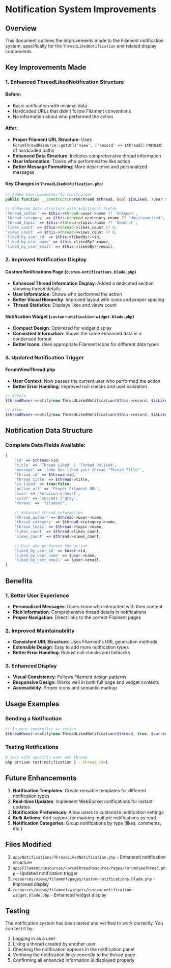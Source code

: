 # Notification System Improvements

## Overview

This document outlines the improvements made to the Filament notification system, specifically for the `ThreadLikedNotification` and related display components.

## Key Improvements Made

### 1. Enhanced ThreadLikedNotification Structure

#### Before:
- Basic notification with minimal data
- Hardcoded URLs that didn't follow Filament conventions
- No information about who performed the action

#### After:
- **Proper Filament URL Structure**: Uses `ForumThreadResource::getUrl('view', ['record' => $thread])` instead of hardcoded paths
- **Enhanced Data Structure**: Includes comprehensive thread information
- **User Information**: Tracks who performed the like action
- **Better Message Formatting**: More descriptive and personalized messages

#### Key Changes in `ThreadLikedNotification.php`:

```php
// Added User parameter to constructor
public function __construct(ForumThread $thread, bool $isLiked, ?User $likedBy = null)

// Enhanced data structure with additional fields
'thread_author' => $this->thread->user->name ?? 'Unknown',
'thread_category' => $this->thread->category->name ?? 'Uncategorized',
'thread_topic' => $this->thread->topic->name ?? 'General',
'likes_count' => $this->thread->likes_count ?? 0,
'views_count' => $this->thread->views_count ?? 0,
'liked_by_user_id' => $this->likedBy?->id,
'liked_by_user_name' => $this->likedBy?->name,
'liked_by_user_email' => $this->likedBy?->email,
```

### 2. Improved Notification Display

#### Custom Notifications Page (`custom-notifications.blade.php`)
- **Enhanced Thread Information Display**: Added a dedicated section showing thread details
- **User Information**: Shows who performed the action
- **Better Visual Hierarchy**: Improved layout with icons and proper spacing
- **Thread Statistics**: Displays likes and views count

#### Notification Widget (`custom-notification-widget.blade.php`)
- **Compact Design**: Optimized for widget display
- **Consistent Information**: Shows the same enhanced data in a condensed format
- **Better Icons**: Uses appropriate Filament icons for different data types

### 3. Updated Notification Trigger

#### ForumViewThread.php
- **User Context**: Now passes the current user who performed the action
- **Better Error Handling**: Improved null checks and user validation

```php
// Before
$threadOwner->notify(new ThreadLikedNotification($this->record, $isLiked));

// After
$threadOwner->notify(new ThreadLikedNotification($this->record, $isLiked, $currentUser));
```

## Notification Data Structure

### Complete Data Fields Available:

```php
[
    'id' => $thread->id,
    'title' => 'Thread Liked' | 'Thread Unliked',
    'message' => 'John Doe liked your thread "Thread Title"',
    'thread_id' => $thread->id,
    'thread_title' => $thread->title,
    'is_liked' => true|false,
    'action_url' => 'Proper Filament URL',
    'icon' => 'heroicon-o-heart',
    'color' => 'success'|'gray',
    'format' => 'filament',
    
    // Enhanced thread information
    'thread_author' => $thread->user->name,
    'thread_category' => $thread->category->name,
    'thread_topic' => $thread->topic->name,
    'likes_count' => $thread->likes_count,
    'views_count' => $thread->views_count,
    
    // User who performed the action
    'liked_by_user_id' => $user->id,
    'liked_by_user_name' => $user->name,
    'liked_by_user_email' => $user->email,
]
```

## Benefits

### 1. Better User Experience
- **Personalized Messages**: Users know who interacted with their content
- **Rich Information**: Comprehensive thread details in notifications
- **Proper Navigation**: Direct links to the correct Filament pages

### 2. Improved Maintainability
- **Consistent URL Structure**: Uses Filament's URL generation methods
- **Extensible Design**: Easy to add more notification types
- **Better Error Handling**: Robust null checks and fallbacks

### 3. Enhanced Display
- **Visual Consistency**: Follows Filament design patterns
- **Responsive Design**: Works well in both full page and widget contexts
- **Accessibility**: Proper icons and semantic markup

## Usage Examples

### Sending a Notification
```php
// In your controller or action
$threadOwner->notify(new ThreadLikedNotification($thread, true, $currentUser));
```

### Testing Notifications
```bash
# Test with specific user and thread
php artisan test:notification 1 --thread_id=1
```

## Future Enhancements

1. **Notification Templates**: Create reusable templates for different notification types
2. **Real-time Updates**: Implement WebSocket notifications for instant updates
3. **Notification Preferences**: Allow users to customize notification settings
4. **Bulk Actions**: Add support for marking multiple notifications as read
5. **Notification Categories**: Group notifications by type (likes, comments, etc.)

## Files Modified

1. `app/Notifications/ThreadLikedNotification.php` - Enhanced notification structure
2. `app/Filament/Resources/ForumThreadResource/Pages/ForumViewThread.php` - Updated notification trigger
3. `resources/views/filament/pages/custom-notifications.blade.php` - Improved display
4. `resources/views/filament/widgets/custom-notification-widget.blade.php` - Enhanced widget display

## Testing

The notification system has been tested and verified to work correctly. You can test it by:

1. Logging in as a user
2. Liking a thread created by another user
3. Checking the notification appears in the notification panel
4. Verifying the notification links correctly to the thread page
5. Confirming all enhanced information is displayed properly
